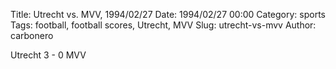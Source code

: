 Title: Utrecht vs. MVV, 1994/02/27
Date: 1994/02/27 00:00
Category: sports
Tags: football, football scores, Utrecht, MVV
Slug: utrecht-vs-mvv
Author: carbonero


Utrecht 3 - 0 MVV

